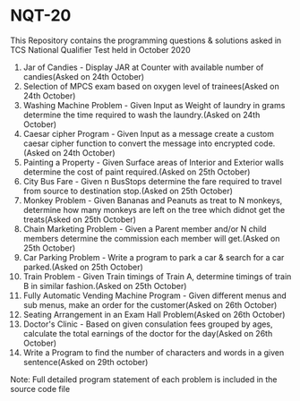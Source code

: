 # NQT-20
This Repository contains the programming questions & solutions asked in TCS National Qualifier Test held in October 2020

1. Jar of Candies - Display JAR at Counter with available number of candies(Asked on 24th October)
2. Selection of MPCS exam based on oxygen level of trainees(Asked on 24th October)
3. Washing Machine Problem - Given Input as Weight of laundry in grams determine the time required to wash the laundry.(Asked on 24th October)
4. Caesar cipher Program - Given Input as a message create a custom caesar cipher function to convert the message into encrypted code.(Asked on 24th October)
5. Painting a Property - Given Surface areas of Interior and Exterior walls determine the cost of paint required.(Asked on 25th October)
6. City Bus Fare - Given n BusStops determine the fare required to travel from source to destination stop.(Asked on 25th October)
7. Monkey Problem - Given Bananas and Peanuts as treat to N monkeys, determine how many monkeys are left on the tree which didnot get the treats(Asked on 25th October)
8. Chain Marketing Problem - Given a Parent member and/or N child members determine the commission each member will get.(Asked on 25th October)
9. Car Parking Problem - Write a program to park a car & search for a car parked.(Asked on 25th October)
10. Train Problem - Given Train timings of Train A, determine timings of train B in similar fashion.(Asked on 25th October)
11. Fully Automatic Vending Machine Program - Given different menus and sub menus, make an order for the customer(Asked on 26th October)
12. Seating Arrangement in an Exam Hall Problem(Asked on 26th October)
13. Doctor's Clinic - Based on given consulation fees grouped by ages, calculate the total earnings of the doctor for the day(Asked on 26th October)
14. Write a Program to find the number of characters and words in a given sentence(Asked on 29th october)

Note: Full detailed program statement of each problem is included in the source code file

